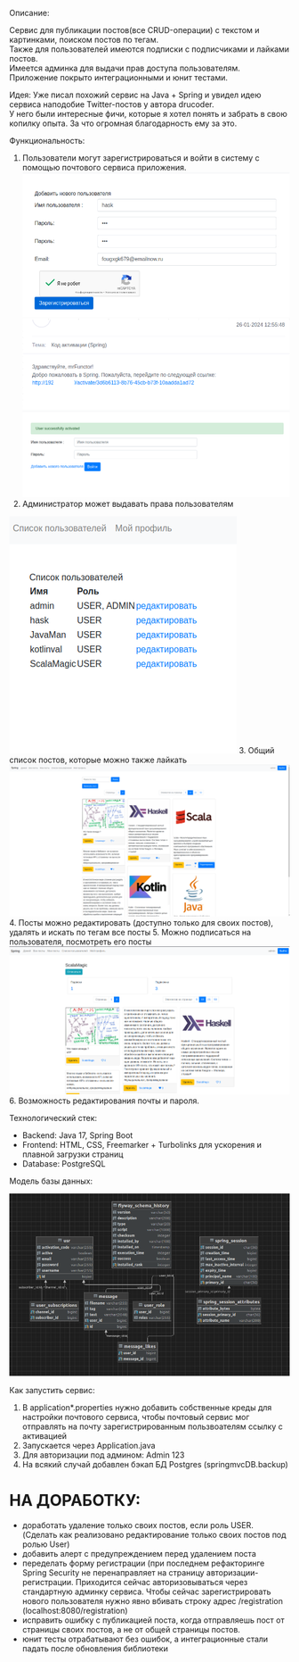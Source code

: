 Описание:

Сервис для публикации постов(все CRUD-операции) с текстом и картинками, поиском постов по тегам. <br/>Также для пользователей имеются подписки с подписчиками и лайками постов. <br />
Имеется админка для выдачи прав доступа пользователям.<br/>
Приложение покрыто интеграционными и юнит тестами.


Идея: Уже писал похожий сервис на Java + Spring и увидел идею сервиса наподобие Twitter-постов у автора drucoder. <br />
У него были интересные фичи, которые я хотел понять и забрать в свою копилку опыта. За что огромная благодарность ему за это.  

Функциональность:

1. Пользователи могут зарегистрироваться и войти в систему с помощью почтового сервиса приложения.
![img_1.png](img_1.png)
![img_5.png](img_5.png)
![img_2.png](img_2.png)
2. Администратор может выдавать права пользователям

![img_3.png](img_3.png)
3. Общий список постов, которые можно также лайкать
![img_6.png](img_6.png)
4. Посты можно редактировать (доступно только для своих постов), удалять и искать по тегам все посты
5. Можно подписаться на пользователя, посмотреть его посты
![img_4.png](img_4.png)
6. Возможность редактирования почты и пароля.

Технологический стек:

- Backend: Java 17, Spring Boot
- Frontend: HTML, CSS, Freemarker + Turbolinks для ускорения и плавной загрузки страниц
- Database: PostgreSQL


Модель базы данных:

![img.png](img.png)

Как запустить сервис:
1. В application*.properties нужно добавить собственные креды для настройки почтового сервиса, чтобы почтовый сервис мог отправлять на почту зарегистрированным пользвоателям ссылку с активацией
2. Запускается через Application.java
3. Для авторизации под админом: Admin 123
4. На всякий случай добавлен бэкап БД Postgres (springmvcDB.backup)

# НА ДОРАБОТКУ:
- доработать удаление только своих постов, если роль USER. (Сделать как реализовано редактирование только своих постов под ролью User)
- добавить алерт с предупреждением перед удалением поста
- переделать форму регистрации (при последнем рефакторинге Spring Security не перенаправляет на страницу авторизации-регистрации. Приходится сейчас авторизовываться через стандартную админку сервиса. Чтобы сейчас зарегистрировать нового пользователя нужно явно вбивать строку адрес /registration (localhost:8080/registration)
- исправить ошибку с публикацией поста, когда отправляешь пост от страницы своих постов, а не от общей страницы постов.
- юнит тесты отрабатывают без ошибок, а интеграционные стали падать после обновления библиотеки
